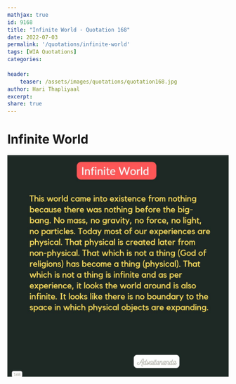 ```yaml
---
mathjax: true
id: 9168
title: "Infinite World - Quotation 168"
date: 2022-07-03
permalink: '/quotations/infinite-world'
tags: [WIA Quotations] 
categories: 

header:
    teaser: /assets/images/quotations/quotation168.jpg
author: Hari Thapliyaal 
excerpt:
share: true 
---
```


# Infinite World

![Infinite World](/assets/images/quotations/quotation168.jpg)
